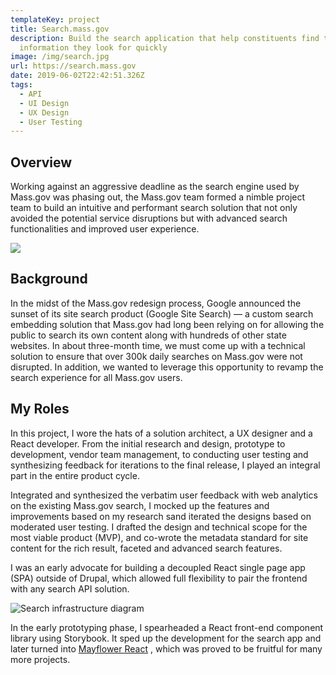 ```yaml
---
templateKey: project
title: Search.mass.gov
description: Build the search application that help constituents find the
  information they look for quickly
image: /img/search.jpg
url: https://search.mass.gov
date: 2019-06-02T22:42:51.326Z
tags:
  - API
  - UI Design
  - UX Design
  - User Testing
---
```

## Overview

Working against an aggressive deadline as the search engine used by Mass.gov was phasing out, the Mass.gov team formed a nimble project team to build an intuitive and performant search solution that not only avoided the potential service disruptions but with advanced search functionalities and improved user experience. 

![](/img/search-home.png)



## Background

In the midst of the Mass.gov redesign process, Google announced the sunset of its site search product (Google Site Search)  — a custom search embedding solution that Mass.gov had long been relying on for allowing the public to search its own content along with hundreds of other state websites. In about three-month time, we must come up with a technical solution to ensure that over 300k daily searches on Mass.gov were not disrupted. In addition, we wanted to leverage this opportunity to revamp the search experience for all Mass.gov users.

## My Roles

In this project, I wore the hats of a solution architect, a UX designer and a React developer. From the initial research and design, prototype to development, vendor team management, to conducting user testing and synthesizing feedback for iterations to the final release, I played an integral part in the entire product cycle. 

Integrated and synthesized the verbatim user feedback with web analytics on the existing Mass.gov search, I mocked up the features and improvements based on my research sand iterated the designs based on moderated user testing. I drafted the design and technical scope for the most viable product (MVP), and co-wrote the metadata standard for site content for the rich result, faceted and advanced search features. 

<lightbox col='2'>
    <rehype-image src="search-rich-results.jpg" caption="design mockups for rich results"></rehype-image>
    <rehype-image src="search-news.png" caption="design mockup for news tab with search filters"></rehype-image>
</lightbox>

I was an early advocate for building a decoupled React single page app (SPA) outside of Drupal, which allowed full flexibility to pair the frontend with any search API solution. 

![Search infrastructure diagram](/img/search-infrastructure-diagram.png)

In the early prototyping phase, I spearheaded a React front-end component library using Storybook. It sped up the development for the search app and later turned into [Mayflower React](https://mayflower.digital.mass.gov/react) , which was proved to be fruitful for many more projects.